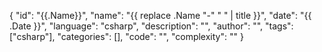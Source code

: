 {
"id": "{{.Name}}",
"name": "{{ replace .Name "-" " " | title }}",
"date": "{{ .Date }}",
"language": "csharp",
"description": "",
"author": "",
"tags": ["csharp"],
"categories": [],
"code": "",
"complexity": ""
}

